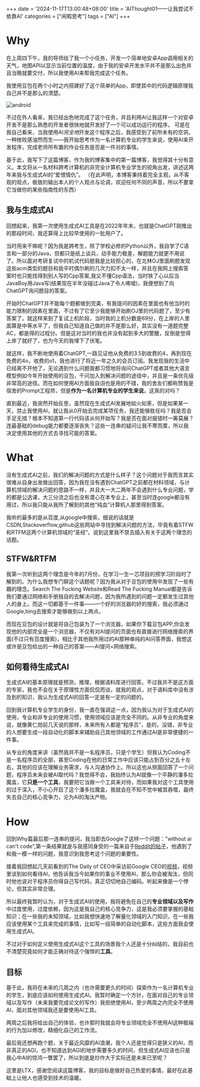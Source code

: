 +++
date = '2024-11-17T13:00:48+08:00'
title = 'AIThought01——让我尝试不依靠AI'
categories = ["闲暇思考"]
tags = ["AI"]
+++

# Why

在上周四下午，我的导师给了我一个小任务，开发一个简单地安卓App调用相关的天气，地图API以显示当前位置的温度，由于我的安卓开发水平并不是那么出色并且当晚就要交付，所以我使用AI来帮我完成这个任务。

我使用豆包在两个小时之内搭建好了这个简单的App，即使其中的代码逻辑原理我自己并不是那么的清楚。

![android](/img/android.png)

不过在外人看来，我已经出色地完成了这个任务，并且利用AI让我这样一个对安卓开发不是那么熟悉的开发者很快地就开发好了一个可以成功运行的程序。
可是在我自己看来，当我使用AI*完全地*开发这个程序之后，我感受到了前所未有的空洞，一种挫败感油然而生——我开始思考作为一名计算机专业的学生来说，使用AI来开发程序，完成老师所布置的作业任务是否是一件对的事情。

基于此，我写下了这篇博客，作为我的博客集中的第一篇博客，我觉得其十分有意义。本文将从一名材料跨考计算机的非完全计算机专业学生的视角出发，讲述这两年来我与生成式AI的“爱恨情仇”。
（在此声明，本博客秉持着完全主观，从不客观的观点，极致的输出本人的个人观点与论调，欢迎任何不同的声音，所以不要拿它当做你的某些指南性的东西）

## 我与生成式AI

回想起来，我第一次使用生成式AI工具是在2022年年末，也就是ChatGPT刚推出的那段时间，我还算得上比较早使用的一批用户了。

当时用来干嘛呢？因为我是跨考生，除了学校必修的Python以外，我自学了C语言和一部分的Java，但都只是纸上谈兵，动手能力极差，解题能力就更不用说了。所以面对考研复试中的机试代码题我是比较担心的，在北林OJ里面刷题发现这些acm类型的题目和我平时偶尔刷的几次力扣不太一样，并且在我网上搜索答案时也只能找得到别人写的Cpp答案,我又不懂Cpp语法，当时铁了心以后当JavaBoy用Java写(结果现在半年没碰过Java了令人唏嘘)，我便想到了向ChatGPT询问题目的答案。

开始时ChatGPT并不能每个题都做到完美，有我提问的因素在里面也有他当时的能力限制的因素在里面，不过有了它至少我能够开始刷OJ里的代码题了，至少有答案了。就这样来到了复试上机阶段，当时我的上机分数是69分，在上岸的人里面算是中等水平了，但我自己知道自己做的并不是那么好，其实没有一道题完整AC，都是得的过程分。但是这对当时的我也并没有起到多大的警醒，反倒是觉得上岸了就好了，也为今天的我埋下了伏笔。

就这样，我不断地使用着ChatGPT,一路见证他从免费的3.5到收费的4，再到现在免费的4o，收费的o1，我也进行了将近一年之久的会员订阅。我发现我的生活中已经离不开他了，无论遇到什么问题我都习惯地将询问ChatGPT或者其他大语言模型例如今年开始使用的豆包，千问加入到解决问题的途径中，并且是一条优先级非常高的途径。而在如何使用AI方面我自诩也是用的不错，我的舍友们都称赞我是宿舍的Prompt工程师，但是**作为一名计算机专业的学生来说**，这真的对吗？

直到最近，我突然开始反思，虽然现在生成式AI发展地如火如荼，但是如果某一天，禁止我使用AI，就让我从0开始去完成某项任务，我还能够胜任吗？我是否会手足无措？根本不知道第一行代码该从何开始写？我是否在面对报错时一筹莫展？连最基础的debug能力都要逐渐丧失？这些一连串的疑问让我不寒而栗，所以我决定使用其他的方式去寻找可能的答案。

# What

没有生成式AI之前，我们的解决问题的方式是什么样子？这个问题对于我而言其实很难从自身出发做出回答，因为我在没有遇到ChatGPT之前都在材料领域，与计算机领域的解决问题的思路不一样，并且大一大二两年不会遇到什么专业问题，学的都是公选课，大三分流之后也没有潜心在本专业上，甚至当时连google都没有用过，所以我只能从我所了解到的其他“纯血”计算机人那里得到答案。

我听的最多的是从百度,从google中搜索，细说的话就是CSDN,Stackoverflow,github这些网站中寻找到解决问题的方法，毕竟有着STFW和RTFM这两个计算机领域的“圣经”。说到这里我不禁去插入有关于这两个理念的话题。

## STFW&RTFM

我第一次听到这两个理念是今年的7月份，在学习一生一芯项目的预学习阶段时了解到的。为什么我想专门聊这个话题呢？因为我从对于豆包的使用中发现了一些有趣的理念。Search The Fucking Website和Read The Fucking Manual都是告诉我们要通过网络和手册独自的去解决问题，因为我所遇到的问题一定都发生过其他人的身上。而这一切都基于一件事——一个好的浏览器的好的搜索，我必须通过Google,bing去搜索才能够做到以上两点。

而现在豆包的设计就是将自己包装为了一个浏览器，如果你下载豆包APP,你会发现他的内部完全是一个浏览器，不仅有对AI提问的页面也有直接进行网络搜索的界面(不过只有百度搜索)，相比于其他我所用过的AI那种单纯的AI问答界面，我想这或许是豆包给出的一种自己的答案——AI提问+网络搜索。

## 如何看待生成式AI

生成式AI的基本原理就是预测，推理，根据语料库进行回答。不过我并不是这方面的专家，我也不会在关于原理性方面侃侃而谈，就我的观点，对于语料库中没有涉及到的知识，我认为生成式AI的回答一定是有一定的问题的。

回到我计算机专业学生的身份，我一直在强调这一点，因为我认为对于生成式AI的使用，专业和非专业的使用习惯，使用领域应该是完全不同的。从非专业的角度来说，就像黄仁勋前几天说的那样，未来所有人都是“程序员”，是的，没错，非专业的人想要生成一段自动化的脚本来辅助自己其他领域的工作通过AI是非常便捷的一件事。

从专业的角度来讲（虽然我并不是一名程序员，只是个学生）但我认为Coding不是一名程序员的全部，甚至Coding在他的日常工作中应该只能占到百分之五十左右，其他的应该在理解业务需求，与人沟通协作上。所以这也从侧面回答了一个问题，程序员未来会被AI取代吗？我觉得不会，我始终认为AI就像一个平静的潘多拉魔盒，它**只是一个工具**，我要把它当做一个工具来对待，而如果我对这个工具使用的过于深入，不小心开启了这个潘多拉魔盒，我就会在不知不觉中被其吞噬，最终失去自己的核心竞争力，沦为AI的淘汰产物。

# How

回到Why篇最后那一连串的提问，我当即去Google了这样一个问题："without ai can't code",第一条结果就是与我感同身受的一篇来自于[Reddit的帖子](https://www.reddit.com/r/AskProgramming/comments/1e4wokc/i_feel_like_i_cant_code_without_ai/)，他遇到了和我一模一样的问题，我意识到我思考这个问题的重要性。

接着我回想起几天前看到的The Daily of CEO中采访前Google CEO的[视频](https://www.youtube.com/watch?v=2Zg--ouGl7c)，视频里谈到如何看待AI，他告诉我当今如果你的事业不使用AI，那么你会被淘汰，但同时他也说对于程序员你得自己写代码，真正切切地自己编码。听起来像是一个悖论，但其实非常合理。

所以最终我暂时认为，对于生成式AI的使用，我将避免在自己的**专业领域以及写作**中过度使用，过度依赖，因为这是我自己的核心竞争力，这是我必须要掌握的基础知识；在一些我的未知领域，比如我想快速地了解量化领域的入门知识，在一些我应该使用某个工具来完成的事情，比如写一段简单的自动化脚本，这些方面我会使用生成式AI。

不过对于如何定义使用生成式AI这个工具的场景我个人还是十分纠结的，我目前也不清楚究竟如何才能正确对待这个强悍的**工具**。

## 目标

基于此，我将在未来的几周之内（也许需要更久的时间）探索作为一名计算机专业的学生，到底应该如何使用生成式AI。我暂时确定一个方针，在面对自己的专业领域以及写作（未来我要完成论文的写作）我拒绝使用AI，至少两周之内完全不使用AI，面对其他领域我还是要使用AI工具。

两周之后我将给出自己的体验，也许那时我就会将专业领域完全不使用AI这种极端的行为加以修改，精细化自己的工作流。

最后我还想再跑个题，关于最近风靡的AI浪潮，我个人还是觉得只是狭义的AI，而非真正的AGI，也不知道达到AGI的地步需要多久的时间，但生成式AI应该也只是我心中AI的惊鸿一瞥罢了，所以到底是炒作大于实际还是未来已至呢？

这里是LTX，感谢您阅读这篇博客，我的目标是做好自己热爱的事情，最好在此基础上让他人也感受到技术的温暖。
